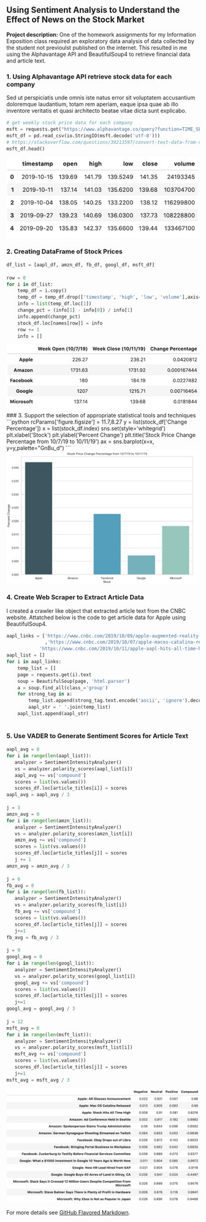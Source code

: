 ## Using Sentiment Analysis to Understand the Effect of News on the Stock Market

**Project description:** One of the homework assignments for my Information Exposition class required an exploratory data analysis of data collected by the student not previoulst published on the internet. This resulted in me using the Alphavantage API and BeautifulSoup4 to retrieve financial data and article text.

### 1. Using Alphavantage API retrieve stock data for each company 

Sed ut perspiciatis unde omnis iste natus error sit voluptatem accusantium doloremque laudantium, totam rem aperiam, eaque ipsa quae ab illo inventore veritatis et quasi architecto beatae vitae dicta sunt explicabo. 

```python
# get weekly stock price data for each company
msft = requests.get("https://www.alphavantage.co/query?function=TIME_SERIES_WEEKLY&symbol=MSFT&apikey=M5BAAOQ3PWDT935S&datatype=csv").content
msft_df = pd.read_csv(io.StringIO(msft.decode('utf-8')))
# https://stackoverflow.com/questions/39213597/convert-text-data-from-requests-object-to-dataframe-with-pandas
msft_df.head()
```
<img src="images/msft_df.png?raw=true"/>

### 2. Creating DataFrame of Stock Prices 
```python
df_list = [aapl_df, amzn_df, fb_df, googl_df, msft_df]

row = 0
for i in df_list:
    temp_df = i.copy()
    temp_df = temp_df.drop(['timestamp', 'high', 'low', 'volume'],axis=1)
    info = list(temp_df.loc[1])
    change_pct = (info[1] - info[0]) / info[1]
    info.append(change_pct)
    stock_df.loc[names[row]] = info
    row += 1
    info = []
```
<img src="images/stock_df.png?raw=true"/>
### 3. Support the selection of appropriate statistical tools and techniques
```python
rcParams['figure.figsize'] = 11.7,8.27
y = list(stock_df['Change Percentage'])
x = list(stock_df.index)
sns.set(style='whitegrid')
plt.xlabel('Stock')
plt.ylabel('Percent Change')
plt.title('Stock Price Change Percentage from 10/7/19 to 10/11/19')
ax = sns.barplot(x=x, y=y,palette="GnBu_d")
```

<img src="images/stock_graph.png?raw=true"/>


### 4. Create Web Scraper to Extract Article Data

I created a crawler like object that extracted article text from the CNBC website.
Attatched below is the code to get article data for Apple using BeautifulSoup4.
```python
aapl_links = ['https://www.cnbc.com/2019/10/09/apple-augmented-reality-glasses-to-launch-in-2020-kuo.html'
              ,'https://www.cnbc.com/2019/10/07/apple-macos-catalina-released-for-macs-whats-new-and-how-to-get-it.html',
            'https://www.cnbc.com/2019/10/11/apple-aapl-hits-all-time-high.html']
aapl_list = []
for i in aapl_links:
    temp_list = []
    page = requests.get(i).text
    soup = BeautifulSoup(page, 'html.parser')
    a = soup.find_all(class_='group')
    for strong_tag in a:
        temp_list.append(strong_tag.text.encode('ascii', 'ignore').decode("utf-8").strip().replace("\"",''))
        aapl_str = ' '.join(temp_list)
    aapl_list.append(aapl_str)
       
```
 
 ### 5. Use VADER to Generate Sentiment Scores for Article Text
 ``` python
 aapl_avg = 0 
for i in range(len(aapl_list)):
    analyzer = SentimentIntensityAnalyzer()
    vs = analyzer.polarity_scores(aapl_list[i])
    aapl_avg += vs['compound']
    scores = list(vs.values())
    scores_df.loc[article_titles[i]] = scores
aapl_avg = aapl_avg / 3

j = 3
amzn_avg = 0 
for i in range(len(amzn_list)):
    analyzer = SentimentIntensityAnalyzer()
    vs = analyzer.polarity_scores(amzn_list[i])
    amzn_avg += vs['compound']
    scores = list(vs.values())
    scores_df.loc[article_titles[j]] = scores
    j += 1
amzn_avg = amzn_avg / 3

j = 6 
fb_avg = 0
for i in range(len(fb_list)):
    analyzer = SentimentIntensityAnalyzer()
    vs = analyzer.polarity_scores(fb_list[i])
    fb_avg += vs['compound']
    scores = list(vs.values())
    scores_df.loc[article_titles[j]] = scores
    j+=1
fb_avg = fb_avg / 3

j = 9 
googl_avg = 0
for i in range(len(googl_list)):
    analyzer = SentimentIntensityAnalyzer()
    vs = analyzer.polarity_scores(googl_list[i])
    googl_avg += vs['compound']
    scores = list(vs.values())
    scores_df.loc[article_titles[j]] = scores
    j+=1
googl_avg = googl_avg / 3

j = 12
msft_avg = 0
for i in range(len(msft_list)):
    analyzer = SentimentIntensityAnalyzer()
    vs = analyzer.polarity_scores(msft_list[i])
    msft_avg += vs['compound']
    scores = list(vs.values())
    scores_df.loc[article_titles[j]] = scores
    j+=1
msft_avg = msft_avg / 3
 
 ```

<img src="images/sentiment_df.png?raw=true"/>



For more details see [GitHub Flavored Markdown](https://guides.github.com/features/mastering-markdown/).
